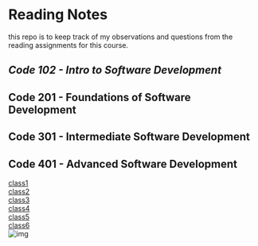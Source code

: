 # **Reading Notes**

this repo is to keep track of my observations and questions from the reading assignments for this course.

## **_Code 102 - Intro to Software Development_**

## Code 201 - Foundations of Software Development

## Code 301 - Intermediate Software Development

## Code 401 - Advanced Software Development
[class1](/401-class/class1/class1.md)<br>
[class2](/401-class/class2/class2.md)<br>
[class3](/401-class/class3/class3.md)<br>
[class4](/401-class/class4/class4.md)<br>
[class5](/401-class/class5/class5.md)<br>
[class6](/401-class/class6/class6.md)<br>
![img](https://cdnb.artstation.com/p/assets/images/images/044/372/763/large/naughty-boy-16-01.jpg?1639797413)
